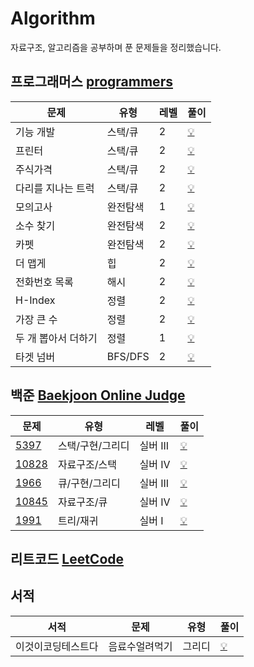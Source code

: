 # Algorithm

자료구조, 알고리즘을 공부하며 푼 문제들을 정리했습니다. 

## 프로그래머스 [programmers](https://programmers.co.kr/)

|문제|유형|레벨|풀이|
|---|----|----|---|
|기능 개발|스택/큐|2|[💡](https://github.com/miinkang/Algorithm/blob/main/%5Bprogrammers%5Ddevelope_function.ipynb)|
|프린터|스택/큐|2|[💡](https://github.com/miinkang/Algorithm/blob/main/%5Bprogrammers%5Dprinter.ipynb)|
|주식가격|스택/큐|2|[💡](https://github.com/miinkang/Algorithm/blob/main/%5Bprogrammers%5Dstack_queue_stock_price.ipynb)|
|다리를 지나는 트럭|스택/큐|2|[💡](https://github.com/miinkang/Algorithm/blob/main/%5Bprogrammers%5Dtrucks_go_over_the_bridge.ipynb)|
|모의고사|완전탐색|1|[💡](https://github.com/miinkang/Algorithm/blob/main/%5Bprogrammers%5Dmock_exam.ipynb)|
|소수 찾기|완전탐색|2|[💡](https://github.com/miinkang/Algorithm/blob/main/%5Bprogrammers%5Dfind_prime_number.ipynb)|
|카펫|완전탐색|2|[💡](https://github.com/miinkang/Algorithm/blob/main/%5Bprogrammers%5Dcarpet.ipynb)|
|더 맵게|힙|2|[💡](https://github.com/miinkang/Algorithm/blob/main/%5Bprogrammers%5Dmore_spicy.ipynb)|
|전화번호 목록|해시|2|[💡](https://github.com/miinkang/Algorithm/blob/main/%5Bprogrammers%5Dphone_book.ipynb)|
|H-Index|정렬|2|[💡](https://github.com/miinkang/Algorithm/blob/main/%5Bprogrammers%5DH-Index.ipynb)|
|가장 큰 수|정렬|2|[💡](https://github.com/miinkang/Algorithm/blob/main/%5Bprogrammers%5Dthe_biggest_number.ipynb)|
|두 개 뽑아서 더하기|정렬|1|[💡](https://github.com/miinkang/Algorithm/blob/main/%5Bprogrammers%5Dsum_of_two_numbers.ipynb)|
|타겟 넘버|BFS/DFS|2|[💡](https://github.com/miinkang/Algorithm/blob/main/%5Bprogrammers%5Dtarget_number.ipynb)|


## 백준 [Baekjoon Online Judge](https://www.acmicpc.net/)


|문제|유형|레벨|풀이|
|---|----|----|---|
|[5397](https://www.acmicpc.net/problem/5397)|스택/구현/그리디|실버 III|[💡](https://github.com/miinkang/Algorithm/blob/main/%5BBOJ%5D5397_keylogger.ipynb)|
|[10828](https://www.acmicpc.net/problem/10828)|자료구조/스택|실버 IV|[💡](https://github.com/miinkang/Algorithm/blob/main/%5BBOJ%5D10828_stack.ipynb)|
|[1966](https://www.acmicpc.net/problem/1966)|큐/구현/그리디|실버 III|[💡](https://github.com/miinkang/Algorithm/blob/main/%5BBOJ%5D1966_printer_queue.ipynb)|
|[10845](https://www.acmicpc.net/problem/10845)|자료구조/큐|실버 IV|[💡](https://github.com/miinkang/Algorithm/blob/main/%5BBOJ%5D10845_queue.ipynb)|
|[1991](https://www.acmicpc.net/problem/1991)|트리/재귀|실버 I|[💡](https://github.com/miinkang/Algorithm/blob/main/%5BBOJ%5D1991_tree_traversal.ipynb)|


## 리트코드 [LeetCode](https://leetcode.com/)

## 서적
|서적|문제|유형|풀이|
|---|----|----|---|
|이것이코딩테스트다|음료수얼려먹기|그리디|[💡](https://github.com/miinkang/Algorithm/blob/main/%5BThisIsCT%5Dmake_icecream.ipynb)|
